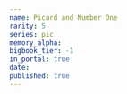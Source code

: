 ```yaml
---
name: Picard and Number One
rarity: 5
series: pic
memory_alpha:
bigbook_tier: -1
in_portal: true
date:
published: true
---
```



